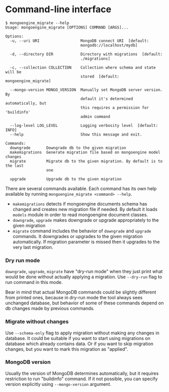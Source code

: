 # Command-line interface

```console
$ mongoengine_migrate --help
Usage: mongoengine_migrate [OPTIONS] COMMAND [ARGS]...

Options:
  -u, --uri URI                  MongoDB connect URI  [default:
                                 mongodb://localhost/mydb]

  -d, --directory DIR            Directory with migrations  [default:
                                 ./migrations]

  -c, --collection COLLECTION    Collection where schema and state will be
                                 stored  [default: mongoengine_migrate]

  --mongo-version MONGO_VERSION  Manually set MongoDB server version. By
                                 default it's determined automatically, but
                                 this requires a permission for 'buildinfo'
                                 admin command

  --log-level LOG_LEVEL          Logging verbosity level  [default: INFO]
  --help                         Show this message and exit.

Commands:
  downgrade       Downgrade db to the given migration
  makemigrations  Generate migration file based on mongoengine model changes
  migrate         Migrate db to the given migration. By default is to the last
                  one

  upgrade         Upgrade db to the given migration
```

There are several commands available. Each command has its own help available by running
`mongoengine_migrate <command> --help`.

* `makemigrations` detects if mongoengine documents schema has changed and creates new migration
file if needed. By default it loads `models` module in order to read mongoengine document classes.
* `downgrade`, `upgrade` makes downgrade or upgrade appropriately to the given migration
* `migrate` command includes the behavior of `downgrade` and `upgrade` commands. It downgrades or
upgrades to the given migration automatically. If migration parameter is missed then it upgrades
to the very last migration.

### Dry run mode

`downgrade`, `upgrade`, `migrate` have "dry-run mode" when they just print what would be
done without actually applying a migration. Use `--dry-run` flag to run command in this mode.

Bear in mind that actual MongoDB commands could be slightly different from printed ones, because
in dry-run mode the tool always sees unchanged database, but behavior of some of these commands 
depend on db changes made by previous commands.

### Migrate without changes

Use `--schema-only` flag to apply migration without making any changes in database. It could be
suitable if you want to start using migrations on database which already contains data.
Or if you want to skip migration changes, but you want to mark this migration as "applied".

### MongoDB version

Usually the version of MongoDB determines automatically, but it requires restriction to run
"buildinfo" command. If it not possible, you can specify version explicitly using 
`--mongo-version` argument.
